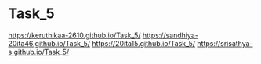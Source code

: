 # Task_5
https://keruthikaa-2610.github.io/Task_5/
https://sandhiya-20ita46.github.io/Task_5/
https://20ita15.github.io/Task_5/
https://srisathya-s.github.io/Task_5/
